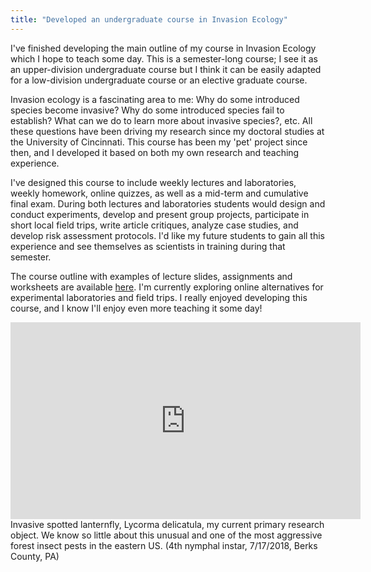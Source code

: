 ```yaml
---
title: "Developed an undergraduate course in Invasion Ecology"
---
```


I've finished developing the main outline of my course in Invasion Ecology which I hope to teach some day. This is a semester-long course; I see it as an upper-division undergraduate course but I think it can be easily adapted for a low-division undergraduate course or an elective graduate course. <!--more--> 

Invasion ecology is a fascinating area to me: Why do some introduced species become invasive? Why do some introduced species fail to establish? What can we do to learn more about invasive species?, etc. All these questions have been driving my research since my doctoral studies at the University of Cincinnati. This course has been my 'pet' project since then, and I developed it based on both my own research and teaching experience. 

I've designed this course to include weekly lectures and laboratories, weekly homework, online quizzes, as well as a mid-term and cumulative final exam. During both lectures and laboratories students would design and conduct experiments, develop and present group projects, participate in short local field trips, write article critiques, analyze case studies, and develop risk assessment protocols. I'd like my future students to gain all this experience and see themselves as scientists in training during that semester.  

The course outline with examples of lecture slides, assignments and worksheets are available [here](http://alinaavanesyan.com/courses/invasion-ecology). 
I'm currently exploring online alternatives for experimental laboratories and field trips. I really enjoyed developing this course, and I know I'll enjoy even more teaching it some day!

<iframe width="560" height="315" src="https://www.youtube.com/embed/wD-umL1EGBo" frameborder="0" allow="accelerometer; autoplay; encrypted-media; gyroscope; picture-in-picture" allowfullscreen></iframe>
Invasive spotted lanternfly, Lycorma delicatula, my current primary research object. We know so little about this unusual and one of the most aggressive forest insect pests in the eastern US. (4th nymphal instar, 7/17/2018, Berks County, PA)